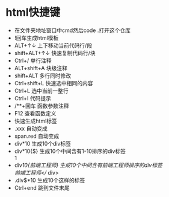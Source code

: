 # html快捷键
* 在文件夹地址窗口中cmd然后code .打开这个仓库
* !回车生成html模板
* ALT+↑↓       上下移动当前代码行/段
* shift+ALT+↑↓ 快速复制代码行/块
* Ctrl+/       单行注释
* ALT+shift+A  块级注释
* shift+ALT    多行同时修改
* Ctrl+shift+L 快速选中相同的内容
* Ctrl+L       选中当前一整行
* Ctrl+I       代码提示
* /**+回车      函数参数注释
* F12           查看函数定义
* 快速生成html标签
* .xxx     自动变成   <div class="xxx"></div>
* span.red 自动变成   <span class="red"></span>
* div*10   生成10个div标签  <div></div>
* div*10{$}   生成10个中间含有1-10排序的div标签  <div>1</div>
* div*10{前端工程师}  生成10个中间含有前端工程师排序的div标签  <div>前端工程师</* div>
* .div$*10  生成10个这样的标签<div class="div1"></div>
* Ctrl+end  跳到文件末尾
